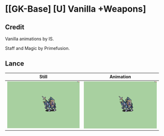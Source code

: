 # [\[GK-Base\] \[U\] Vanilla +Weapons]

## Credit

Vanilla animations by IS.

Staff and Magic by Primefusion.
	
## Lance

| Still | Animation |
| :---: | :-------: |
| ![Lance still](./Lance_000.png) | ![Lance animation](./Lance.gif) |
